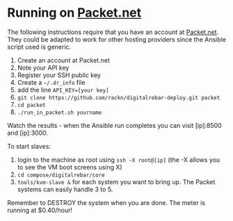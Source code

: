 # Running on [Packet.net](http://packet.net)

The following instructions require that you have an account at [Packet.net](https://app.packet.net/#/registration).  They could be adapted to work for other hosting providers since the Ansible script used is generic.

1. Create an account at Packet.net
  1. Note your API key
  1. Register your SSH public key
1. Create a `~/.dr_info` file
  1. add the line `API_KEY=[your key]`
1. `git clone https://github.com/rackn/digitalrebar-deploy.git packet`
1. `cd packet`
1. `./run_in_packet.sh yourname`

Watch the results - when the Ansible run completes you can visit [ip]:8500 and [ip]:3000.

To start slaves:

1. login to the machine as root using `ssh -X root@[ip]`  (the -X allows you to see the VM boot screens using X)
1. `cd compose/digitalrebar/core`
1. `tools/kvm-slave &` for each system you want to bring up.  The Packet systems can easily handle 3 to 5.

Remember to DESTROY the system when you are done.  The meter is running at $0.40/hour!
